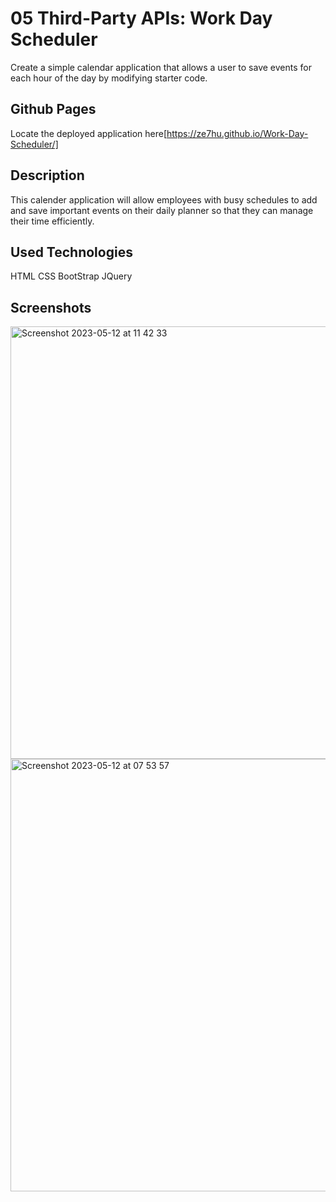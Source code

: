 # 05 Third-Party APIs: Work Day Scheduler

Create a simple calendar application that allows a user to save events for each hour of the day by modifying starter code. 


## Github Pages

Locate the deployed application here[https://ze7hu.github.io/Work-Day-Scheduler/]

## Description
This calender application will allow employees with busy schedules to add and save important events on their daily planner so that they can manage their time efficiently.


## Used Technologies
HTML
CSS
BootStrap
JQuery


## Screenshots

<img width="692" alt="Screenshot 2023-05-12 at 11 42 33" src="https://github.com/Ze7Hu/Work-Day-Scheduler/assets/123417090/6cfde27f-14fb-4535-9889-990d81d0d30e">




<img width="692" alt="Screenshot 2023-05-12 at 07 53 57" src="https://github.com/Ze7Hu/Work-Day-Scheduler/assets/123417090/3fc04fd0-7a7d-4702-abe0-2a0a0da8498a">

